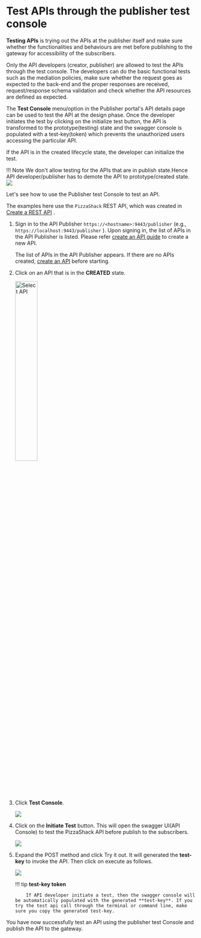 # Test APIs through the publisher test console

**Testing APIs** is trying out the APIs at the publisher itself and make sure whether the functionalities and behaviours are  met before publishing to the gateway for accessibility of the subscribers.

Only the API developers (creator, publisher) are allowed to test the APIs through the test console. The developers can do the basic functional tests such as the mediation policies, make sure whether the request goes as expected to the back-end
and the proper responses are received, request/response schema validation and check whether the API resources are defined as expected.

The **Test Console** menu/option in the Publisher portal's API details page can be used to test the API at the design phase. Once the developer initiates the test by clicking on the initialize test button, the API is transformed to the prototype(testing)
state and the swagger console is populated with a test-key(token) which prevents the unauthorized users accessing the particular API.

If the API is in the created lifecycle state, the developer can initialize the test.

!!! Note
    We don't allow testing for the APIs that are in publish state.Hence API developer/publisher has to demote the API to prototype/created
    state.
    ![]({{base_path}}/assets/img/learn/publisher-testconsole-publishstate.png)

Let's see how to use the Publisher test Console to test an API.

The examples here use the `PizzaShack` REST API, which was created in [Create a REST API]({{base_path}}/learn/design-api/create-api/create-a-rest-api/) .

1.  Sign in to the API Publisher `https://<hostname>:9443/publisher` (e.g., `https://localhost:9443/publisher` ). Upon signing in, the list of APIs in the API Publisher is listed. Please refer [create an API guide](/learn/design-api/create-api/create-a-rest-api/) to create a new API.

     The list of APIs in the API Publisher appears. If there are no APIs created, [create an API]({{base_path}}/learn/design-api/create-api/create-a-rest-api/) before starting.

2.  Click on an API that is in the **CREATED** state.

     <img src="{{base_path}}/assets/img/learn/select-created-api.png" alt="Select API" title="Select API" width="35%" />

3.  Click **Test Console**.

     ![]({{base_path}}/assets/img/learn/publisher-testconsole-createdstate.png)

4.  Click on  the **Initiate Test**  button. This will open the swagger UI(API Console) to test the PizzaShack API before publish to the subscribers.

      ![]({{base_path}}/assets/img/learn/publisher-testconsole-swaggerconsole.png)

5.  Expand the POST  method and click Try it out. It will generated the **test-key** to invoke the API. Then click on execute as follows.

    ![]({{base_path}}/assets/img/learn/publisher-testconsole-testkey.png)

    !!! tip
            **test-key token**

            If API developer initiate a test, then the swagger console will be automatically populated with the generated **test-key**. If you try the test api call through the terminal or command line, make sure you copy the generated test-key.


You have now successfully test an API using the publisher test Console and publish the API to the gateway.








